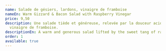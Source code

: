 ```yaml
---
name: Salade de gésiers, lardons, vinaigre de framboise
nameEn: Warm Gizzard & Bacon Salad with Raspberry Vinegar
price: 9,50
description: Une salade tiède et généreuse, relevée par la douceur acidulée du
  vinaigre de framboise.
descriptionEn: A warm and generous salad lifted by the sweet tang of raspberry vinegar.
order: 1
available: true
---
```

